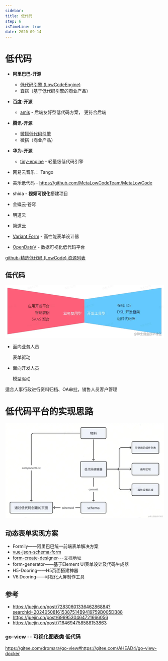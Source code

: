 ```yaml
---
sidebar:
title: 低代码
step: 6
isTimeLine: true
date: 2020-09-14
---
```

# 低代码

* **阿里巴巴-开源**  
  - [低代码引擎 (LowCodeEngine)](https://github.com/alibaba/lowcode-engine)  
  - 宜搭（基于低代码引擎的商业产品）
  

* **百度-开源**  
  - [amis](https://github.com/baidu/amis) - 后端友好型低代码方案， 更符合后端

* **腾讯-开源**  
  - [微搭低代码引擎](https://github.com/Tencent/tmagic-editor)  
  - 微搭（商业产品）

* **华为-开源**  
  - [tiny-engine](https://github.com/huawei/tiny-engine) - 轻量级低代码引擎

* 网易云音乐： Tango

* 美乐低代码 - https://github.com/MetaLowCodeTeam/MetaLowCode
* shida - **视频可视化**搭建项目
* 金蝶云·苍穹 
* 明道云
* 简道云
* [Variant Form](https://github.com/vform666/variant-form) - 高性能表单设计器
* [OpenDataV](https://github.com/AnsGoo/openDataV) - 数据可视化低代码平台


[github-精选低代码 (LowCode) 资源列表](https://github.com/aliaszz/awesome-lowcode-component)


## 低代码

![img.png](img.png)

* 面向业务人员

  表单驱动

* 面向开发人员

  模型驱动

适合人事行政进行资料归档、OA审批，销售人员客户管理


# 低代码平台的实现思路

![img_1.png](img_1.png)



## 动态表单实现方案

* Formily——阿里巴巴统一前端表单解决方案
* [vue-json-schema-form](https://vue-json-schema-form.lljj.me/zh/guide/#%E5%A4%9A%E7%89%88%E6%9C%AC%E9%80%89%E6%8B%A9) 
* [form-create-designer](https://juejin.cn/post/7375733955893903371?searchId=202409141537557CBF1EB624650F274E8C#heading-10)[---文档地址](https://view.form-create.com/start_vue3
  )
* form-generator——基于Element UI表单设计及代码生成器
* H5-Dooring——H5页面搭建神器
* V6.Dooring——可视化大屏制作工具


## 参考

* https://juejin.cn/post/7283060133646286884?searchId=202405081615387514B9419759B005DB88
* https://juejin.cn/post/6999530464721666056
* https://juejin.cn/post/7164694758588153863


### go-view -- 可视化图表类 低代码
https://gitee.com/dromara/go-view#https://gitee.com/AHEAD4/go-view-docker



